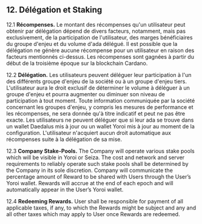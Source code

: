 ## 12. Délégation et Staking

12.1 **Récompenses.** Le montant des récompenses qu'un utilisateur peut obtenir par délégation dépend de divers facteurs, notamment, mais pas exclusivement, de la participation de l'utilisateur, des marges bénéficiaires du groupe d'enjeu et du volume d'ada délégué. Il est possible que la délégation ne génère aucune récompense pour un utilisateur en raison des facteurs mentionnés ci-dessus. Les récompenses sont gagnées à partir du début de la troisième époque sur la blockchain Cardano.

12.2 **Délégation.** Les utilisateurs peuvent déléguer leur participation à l'un des différents groupe d'enjeu de la société ou à un groupe d'enjeu tiers. L'utilisateur aura le droit exclusif de déterminer le volume à déléguer à un groupe d'enjeu et pourra augmenter ou diminuer son niveau de participation à tout moment. Toute information communiquée par la société concernant les groupes d'enjeu, y compris les mesures de performance et les récompenses, ne sera donnée qu'à titre indicatif et peut ne pas être exacte. Les utilisateurs ne peuvent déléguer que si leur ada se trouve dans un wallet Daedalus mis à jour ou un wallet Yoroi mis à jour au moment de la configuration. L'utilisateur n'acquiert aucun droit automatique aux récompenses suite à la délégation de sa mise.

12.3 **Company Stake-Pools.** The Company will operate various stake pools which will be visible in Yoroi or Seiza. The cost and network and server requirements to reliably operate such stake pools shall be determined by the Company in its sole discretion. Company will communicate the percentage amount of Reward to be shared with Users through the User’s Yoroi wallet. Rewards will accrue at the end of each epoch and will automatically appear in the User’s Yoroi wallet.

12.4 **Redeeming Rewards.** User shall be responsible for payment of all applicable taxes, if any, to which the Rewards might be subject and any and all other taxes which may apply to User once Rewards are redeemed.
